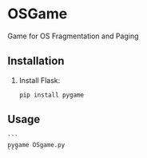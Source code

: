 # OSGame
Game for OS Fragmentation and Paging

## Installation

1. Install Flask:
    ```
    pip install pygame
    ```
## Usage
    ```
    pygame OSgame.py
    ```
